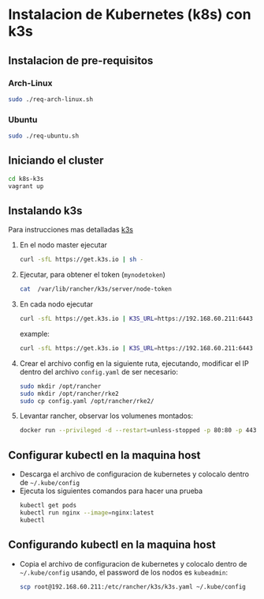 # Instalacion de Kubernetes (k8s) con k3s

## Instalacion de pre-requisitos

### Arch-Linux

```bash
sudo ./req-arch-linux.sh
```

### Ubuntu

```bash
sudo ./req-ubuntu.sh
```

## Iniciando el cluster

```bash
cd k8s-k3s
vagrant up
```

## Instalando k3s

Para instrucciones mas detalladas [k3s](https://docs.k3s.io/quick-start)

1. En el nodo master ejecutar

   ```sh
   curl -sfL https://get.k3s.io | sh -
   ```

1. Ejecutar, para obtener el token (`mynodetoken`)

   ```sh
   cat  /var/lib/rancher/k3s/server/node-token
   ```

1. En cada nodo ejecutar

   ```sh
   curl -sfL https://get.k3s.io | K3S_URL=https://192.168.60.211:6443 K3S_TOKEN=mynodetoken sh -
   ```

   example:

   ```sh
   curl -sfL https://get.k3s.io | K3S_URL=https://192.168.60.211:6443 K3S_TOKEN=K102d5ea79d5b8646429baf360b5594a4220d0204e5ff840eb379bfbec85813630c::server:0800f9be54f80c8ded78a0f7eb6fffe4 K3S_NODE_NAME="node-w2" sh -
   ```

1. Crear el archivo config en la siguiente ruta, ejecutando, modificar el IP dentro del archivo `config.yaml` de ser necesario:

   ```sh
   sudo mkdir /opt/rancher
   sudo mkdir /opt/rancher/rke2
   sudo cp config.yaml /opt/rancher/rke2/
   ```

1. Levantar rancher, observar los volumenes montados:

   ```sh
   docker run --privileged -d --restart=unless-stopped -p 80:80 -p 443:443 -v /opt/rancher:/var/lib/rancher -v /opt/rancher/rke2:/etc/rancher/rke2 rancher/rancher

   ```

## Configurar kubectl en la maquina host

- Descarga el archivo de configuracion de kubernetes y colocalo dentro de `~/.kube/config`
- Ejecuta los siguientes comandos para hacer una prueba
  ```sh
  kubectl get pods
  kubectl run nginx --image=nginx:latest
  kubectl
  ```

## Configurando kubectl en la maquina host

- Copia el archivo de configuracion de kubernetes y colocalo dentro de `~/.kube/config` usando, el password de los nodos es `kubeadmin`:
  ```sh
  scp root@192.168.60.211:/etc/rancher/k3s/k3s.yaml ~/.kube/config
  ```
